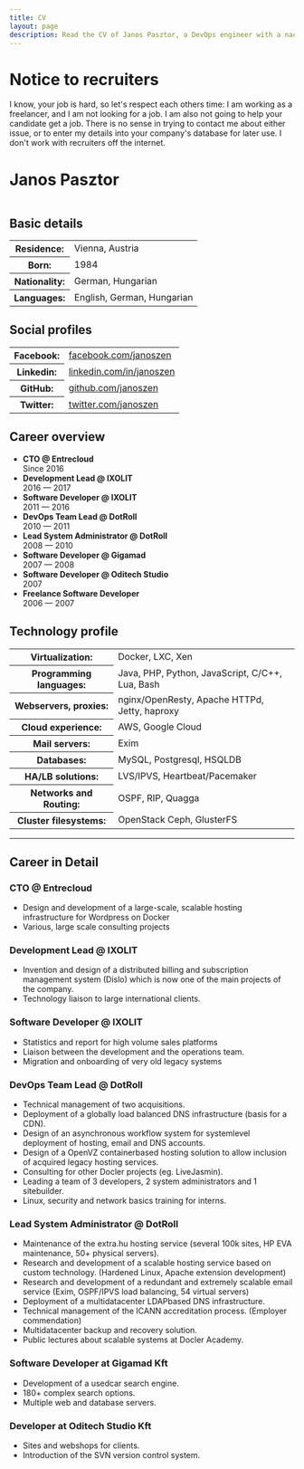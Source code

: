 ```yaml
---
title: CV
layout: page
description: Read the CV of Janos Pasztor, a DevOps engineer with a nack for the unusual
---
```


<div class="container-block">
    <div class="alert mb">
        <h1>Notice to recruiters</h1>
        <div class="text">
            I know, your job is hard, so let's respect each others time: I am working as a freelancer, and I am not
            looking for a job. I am also not going to help your candidate get a job. There is no sense in trying to
            contact me about either issue, or to enter my details into your company's database for later use. I don't
            work with recruiters off the internet.
        </div>
    </div>
    <h1>Janos Pasztor</h1>
    <div class="flex-row flex-row-reverse">
        <div class="flex-col text-center">
            <img src="{% base64 /assets/avatar-230.jpg %}" alt="" class="avatar" />
        </div>
        <div class="flex-col flex-col-grow">
            <div class="row">
                <div class="col">
                    <h2>Basic details</h2>
                    <table class="table">
                        <tr><th>Residence:</th><td>Vienna, Austria</td></tr>
                        <tr><th>Born:</th><td>1984</td></tr>
                        <tr><th>Nationality:</th><td>German, Hungarian</td></tr>
                        <tr><th>Languages:</th><td>English, German, Hungarian</td></tr>
                    </table>
                </div>
                <div class="col">
                    <h2>Social profiles</h2>
                    <table class="table">
                        <tr><th>Facebook:</th><td><a href="https://facebook.com/janoszen" target="_blank" rel="noreferrer noopener">facebook.com/janoszen</a></td></tr>
                        <tr><th>Linkedin:</th><td><a href="https://linkedin.com/in/janoszen" target="_blank" rel="noreferrer noopener">linkedin.com/in/janoszen</a></td></tr>
                        <tr><th>GitHub:</th><td><a href="https://github.com/janoszen" target="_blank" rel="noreferrer noopener">github.com/janoszen</a></td></tr>
                        <tr><th>Twitter:</th><td><a href="https://twitter.com/janoszen" target="_blank" rel="noreferrer noopener">twitter.com/janoszen</a></td></tr>
                    </table>
                </div>
            </div>
            <div class="row mt">
                <div class="col">
                    <h2>Career overview</h2>
                    <ul>
                        <li><strong class="line">CTO @ Entrecloud</strong><br /><span class="line">Since 2016</span></li>
                        <li><strong class="line">Development Lead @ IXOLIT</strong><br /><span class="line">2016 &mdash; 2017</span></li>
                        <li><strong class="line">Software Developer @ IXOLIT</strong><br /><span class="line">2011 &mdash; 2016</span></li>
                        <li><strong class="line">DevOps Team Lead @ DotRoll</strong><br /><span class="line">2010 &mdash; 2011</span></li>
                        <li><strong class="line">Lead System Administrator @ DotRoll</strong><br /><span class="line">2008 &mdash; 2010</span></li>
                        <li><strong class="line">Software Developer @ Gigamad</strong><br /><span class="line">2007 &mdash; 2008</span></li>
                        <li><strong class="line">Software Developer @ Oditech Studio</strong><br /><span class="line">2007</span></li>
                        <li><strong class="line">Freelance Software Developer</strong><br /><span class="line">2006 &mdash; 2007</span></li>
                    </ul>
                </div>
                <div class="col">
                    <h2>Technology profile</h2>
                    <table class="table">
                        <tr><th>Virtualization:</th><td>Docker, LXC, Xen</td></tr>
                        <tr><th>Programming languages:</th><td><span class="line">Java,</span> <span class="line">PHP,</span> <span class="line">Python,</span> <span class="line">JavaScript,</span> <span class="line">C/C++,</span> <span class="line">Lua,</span> <span class="line">Bash</span></td></tr>                        
                        <tr><th>Webservers, proxies:</th><td>nginx/OpenResty, Apache HTTPd, Jetty, haproxy</td></tr>
                        <tr><th>Cloud experience:</th><td>AWS, Google Cloud</td></tr>
                        <tr><th>Mail servers:</th><td>Exim</td></tr>
                        <tr><th>Databases:</th><td>MySQL, Postgresql, HSQLDB</td></tr>
                        <tr><th>HA/LB solutions:</th><td>LVS/IPVS, Heartbeat/Pacemaker</td></tr>
                        <tr><th>Networks and Routing:</th><td>OSPF, RIP, Quagga</td></tr>
                        <tr><th>Cluster filesystems:</th><td>OpenStack Ceph, GlusterFS</td></tr>
                    </table>
                </div>
            </div>
        </div>
    </div>
</div>
<hr />
<div class="container-block">
    <h2>Career in Detail</h2>
    <h3>CTO @ Entrecloud</h3>
    <ul>
        <li>Design and development of a large-scale, scalable hosting infrastructure for Wordpress on Docker</li>
        <li>Various, large scale consulting projects</li>
    </ul>
    <h3>Development Lead @ IXOLIT</h3>
    <ul>
        <li>
            Invention and design of a distributed billing and subscription management system (Dislo) which is now one of the main
            projects of the company.
        </li>
        <li>
            Technology liaison to large international clients.
        </li>
    </ul>
    <h3>Software Developer @ IXOLIT</h3>
    <ul>
        <li>
            Statistics and report for high volume sales platforms
        </li>
        <li>
            Liaison between the development and the operations team.
        </li>
        <li>
            Migration and onboarding of very old legacy systems
        </li>
    </ul>
    <h3>DevOps Team Lead @ DotRoll</h3>
    <ul>
        <li>Technical management of two acquisitions.</li>
        <li>Deployment of a globally load balanced DNS infrastructure (basis for a CDN).</li>
        <li>Design of an asynchronous workflow system for system­level deployment of hosting, email and DNS accounts.</li>
        <li>Design of a OpenVZ container­based hosting solution to allow inclusion of acquired legacy hosting services.</li>
        <li>Consulting for other Docler projects (eg. LiveJasmin).</li>
        <li>Leading a team of 3 developers, 2 system administrators and 1 sitebuilder.</li>
        <li>Linux, security and network basics training for interns.</li>
    </ul>
    <h3>Lead System Administrator @ DotRoll</h3>
    <ul>
        <li>Maintenance of the extra.hu hosting service (several 100k sites, HP EVA maintenance, 50+ physical servers).</li>
        <li>Research and development of a scalable hosting service based on custom technology. (Hardened Linux, Apache extension development)</li>
        <li>Research and development of a redundant and extremely scalable e­mail service (Exim, OSPF/IPVS load balancing, 54 virtual servers)</li>
        <li>Deployment of a multi­datacenter LDAP­based DNS infrastructure.</li>
        <li>Technical management of the ICANN accreditation process. (Employer commendation)</li>
        <li>Multi­datacenter backup and recovery solution.</li>
        <li>Public lectures about scalable systems at Docler Academy.</li>
    </ul>
    <h3>Software Developer at Gigamad Kft</h3>
    <ul>
        <li>Development of a used­car search engine.</li>
        <li>180+ complex search options.</li>
        <li>Multiple web and database servers.</li>
    </ul>
    <h3>Developer at Oditech Studio Kft</h3>
    <ul>
        <li>Sites and webshops for clients.</li>
        <li>Introduction of the SVN version control system.</li>
    </ul>
</div>